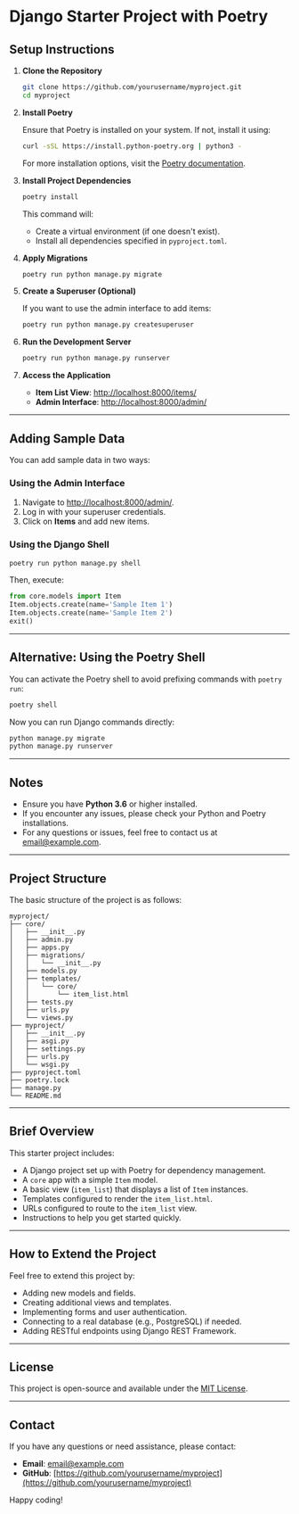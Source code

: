 
# Django Starter Project with Poetry

## Setup Instructions

1. **Clone the Repository**

   ```bash
   git clone https://github.com/yourusername/myproject.git
   cd myproject
   ```

2. **Install Poetry**

   Ensure that Poetry is installed on your system. If not, install it using:

   ```bash
   curl -sSL https://install.python-poetry.org | python3 -
   ```

   For more installation options, visit the [Poetry documentation](https://python-poetry.org/docs/#installation).

3. **Install Project Dependencies**

   ```bash
   poetry install
   ```

   This command will:

   - Create a virtual environment (if one doesn't exist).
   - Install all dependencies specified in `pyproject.toml`.

4. **Apply Migrations**

   ```bash
   poetry run python manage.py migrate
   ```

5. **Create a Superuser (Optional)**

   If you want to use the admin interface to add items:

   ```bash
   poetry run python manage.py createsuperuser
   ```

6. **Run the Development Server**

   ```bash
   poetry run python manage.py runserver
   ```

7. **Access the Application**

   - **Item List View**: [http://localhost:8000/items/](http://localhost:8000/items/)
   - **Admin Interface**: [http://localhost:8000/admin/](http://localhost:8000/admin/)

---

## Adding Sample Data

You can add sample data in two ways:

### Using the Admin Interface

1. Navigate to [http://localhost:8000/admin/](http://localhost:8000/admin/).
2. Log in with your superuser credentials.
3. Click on **Items** and add new items.

### Using the Django Shell

```bash
poetry run python manage.py shell
```

Then, execute:

```python
from core.models import Item
Item.objects.create(name='Sample Item 1')
Item.objects.create(name='Sample Item 2')
exit()
```

---

## Alternative: Using the Poetry Shell

You can activate the Poetry shell to avoid prefixing commands with `poetry run`:

```bash
poetry shell
```

Now you can run Django commands directly:

```bash
python manage.py migrate
python manage.py runserver
```

---

## Notes

- Ensure you have **Python 3.6** or higher installed.
- If you encounter any issues, please check your Python and Poetry installations.
- For any questions or issues, feel free to contact us at [email@example.com](mailto:email@example.com).

---

## Project Structure

The basic structure of the project is as follows:

```
myproject/
├── core/
│   ├── __init__.py
│   ├── admin.py
│   ├── apps.py
│   ├── migrations/
│   │   └── __init__.py
│   ├── models.py
│   ├── templates/
│   │   └── core/
│   │       └── item_list.html
│   ├── tests.py
│   ├── urls.py
│   └── views.py
├── myproject/
│   ├── __init__.py
│   ├── asgi.py
│   ├── settings.py
│   ├── urls.py
│   └── wsgi.py
├── pyproject.toml
├── poetry.lock
├── manage.py
└── README.md
```

---

## Brief Overview

This starter project includes:

- A Django project set up with Poetry for dependency management.
- A `core` app with a simple `Item` model.
- A basic view (`item_list`) that displays a list of `Item` instances.
- Templates configured to render the `item_list.html`.
- URLs configured to route to the `item_list` view.
- Instructions to help you get started quickly.

---

## How to Extend the Project

Feel free to extend this project by:

- Adding new models and fields.
- Creating additional views and templates.
- Implementing forms and user authentication.
- Connecting to a real database (e.g., PostgreSQL) if needed.
- Adding RESTful endpoints using Django REST Framework.

---

## License

This project is open-source and available under the [MIT License](LICENSE).

---

## Contact

If you have any questions or need assistance, please contact:

- **Email**: [email@example.com](mailto:email@example.com)
- **GitHub**: [https://github.com/yourusername/myproject](https://github.com/yourusername/myproject)

Happy coding!
